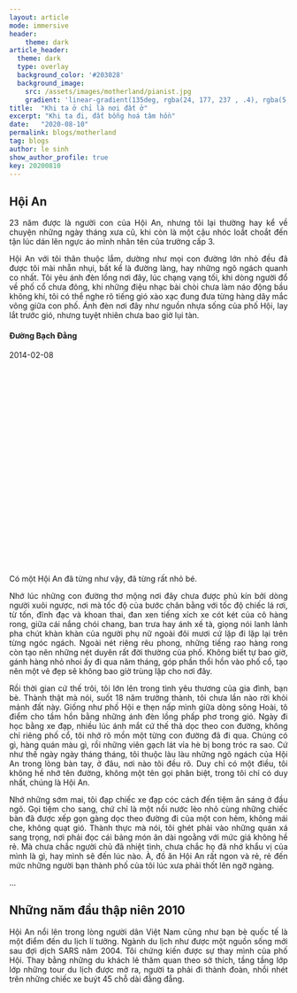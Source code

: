 ```yaml
---
layout: article
mode: immersive
header: 
    theme: dark
article_header:
  theme: dark
  type: overlay
  background_color: '#203028'
  background_image:
    src: /assets/images/motherland/pianist.jpg
    gradient: 'linear-gradient(135deg, rgba(24, 177, 237 , .4), rgba(5,20,20,.2))'
title:  "Khi ta ở chỉ là nơi đất ở"
excerpt: "Khi ta đi, đất bỗng hoá tâm hồn"
date:   "2020-08-10"
permalink: blogs/motherland
tag: blogs
author: le sinh
show_author_profile: true
key: 20200810
---
```


## Hội An

<p style='text-align: justify;'>
23 năm được là người con của Hội An, nhưng tôi lại thường hay kể về chuyện những ngày tháng xưa cũ, khi còn là một cậu nhóc loắt choắt đến tận lúc dán lên ngực áo mình nhãn tên của trường cấp 3.
</p>

<p style='text-align: justify;'>
Hội An với tôi thân thuộc lắm, dường như mọi con đường lớn nhỏ đều đã được tôi mài nhẵn nhụi, bất kể là đường làng, hay những ngõ ngách quanh co nhất. Tôi yêu ánh đèn lồng nơi đây, lúc chạng vạng tối, khi dòng người đổ về phố cổ chưa đông, khi những điệu nhạc bài chòi chưa làm náo động bầu không khí, tôi có thể nghe rõ tiếng gió xào xạc đung đưa từng hàng dây mắc võng giữa con phố. Ánh đèn nơi đây như nguồn nhựa sống của phố Hội, lay lắt trước gió, nhưng tuyệt nhiên chưa bao giờ lụi tàn. 
</p>

<div class="hero hero--dark" style='height: 425px; background-image: url(/assets/images/motherland/hoian.jpg);'>
  <div class="hero__content">
    <h4>Đường Bạch Đằng</h4>
    <p>2014-02-08</p>
  </div>
</div>

<p style='text-align: justify;'>
Có một Hội An đã từng như vậy, đã từng rất nhỏ bé.
</p>

<p style='text-align: justify;'>
Nhớ lúc những con đường thơ mộng nơi đây chưa được phủ kín bởi dòng người xuôi ngược, nơi mà tốc độ của bước chân bằng với tốc độ chiếc lá rơi, từ tốn, đĩnh đạc và khoan thai, đan xen tiếng xích xe cót két của cô hàng rong, giữa cái nắng chói chang, ban trưa hay ánh xế tà, giọng nói lanh lảnh pha chút khàn khàn của người phụ nữ ngoài đôi mươi cứ lặp đi lặp lại trên từng ngóc ngách. Ngoài nét riêng rêu phong, những tiếng rao hàng rong còn tạo nên những nét duyên rất đời thường của phố. Không biết tự bao giờ, gánh hàng nhỏ nhoi ấy đi qua năm tháng, góp phần thổi hồn vào phố cổ, tạo nên một vẻ đẹp sẽ không bao giờ trùng lặp cho nơi đây.
</p>

<p style='text-align: justify;'>
Rồi thời gian cứ thế trôi, tôi lớn lên trong tình yêu thương của gia đình, bạn bè. Thành thật mà nói, suốt 18 năm trưởng thành, tôi chưa lần nào rời khỏi mảnh đất này. Giống như phố Hội e thẹn nấp mình giữa dòng sông Hoài, tô điểm cho tầm hồn bằng những ánh đèn lồng phấp phơ trong gió. Ngày đi học bằng xe đạp, nhiều lúc ánh mắt cứ thế thả dọc theo con đường, không chỉ riêng phố cổ, tôi nhớ rõ mồn một từng con đường đã đi qua. Chúng có gì, hàng quán màu gì, rồi những viên gạch lát vỉa hè bị bong tróc ra sao. Cứ như thế ngày ngày tháng tháng, tôi thuộc làu làu những ngõ ngách của Hội An trong lòng bàn tay, ở đâu, nơi nào tôi đều rõ. Duy chỉ có một điều, tôi không hề nhớ tên đường, không một tên gọi phân biệt, trong tôi chỉ có duy nhất, chúng là Hội An.
</p>

<p style='text-align: justify;'>
Nhớ những sớm mai, tôi đạp chiếc xe đạp cóc cách đến tiệm ăn sáng ở đầu ngõ. Gọi tiệm cho sang, chứ chỉ là một nồi nước lèo nhỏ cùng những chiếc bàn đã được xếp gọn gàng dọc theo đường đi của một con hẻm, không mái che, không quạt gió. Thành thực mà nói, tôi ghét phải vào những quán xá sang trọng, nơi phải đọc cái bảng món ăn dài ngoằng với mức giá không hề rẻ. Mà chưa chắc người chủ đã nhiệt tình, chưa chắc họ đã nhớ khẩu vị của mình là gì, hay mình sẽ đến lúc nào. À, đồ ăn Hội An rất ngon và rẻ, rẻ đến mức những người bạn thành phố của tôi lúc xưa phải thốt lên ngỡ ngàng. 
</p>

<p style='text-align: justify;'>
...
</p>

## Những năm đầu thập niên 2010

<p style='text-align: justify;'>
Hội An nổi lên trong lòng người dân Việt Nam cũng như bạn bè quốc tế là một điểm đến du lịch lí tưởng. Ngành du lịch như được một nguồn sống mới sau đợi dịch SARS năm 2004. Tôi chứng kiến được sự thay mình của phố Hội. Thay bằng những du khách lẻ thăm quan theo sở thích, tầng tầng lớp lớp những tour du lịch được mở ra, người ta phải đi thành đoàn, nhồi nhét trên những chiếc xe buýt 45 chỗ dài đằng đẵng. 
</p>